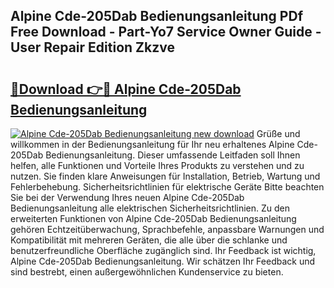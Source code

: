 ## Alpine Cde-205Dab Bedienungsanleitung PDf Free Download - Part-Yo7 Service Owner Guide - User Repair Edition Zkzve

# <h2><a href="http://df07mmn.blite.top/?on=Alpine+Cde-205Dab+Bedienungsanleitung">🔗Download 👉🔴 Alpine Cde-205Dab Bedienungsanleitung</a></h2>

[![Alpine Cde-205Dab Bedienungsanleitung new download](https://i.imgur.com/lujVjoI.png)](http://df07mmn.blite.top/?on=Alpine+Cde-205Dab+Bedienungsanleitung)
Grüße und willkommen in der Bedienungsanleitung für Ihr neu erhaltenes Alpine Cde-205Dab Bedienungsanleitung. Dieser umfassende Leitfaden soll Ihnen helfen, alle Funktionen und Vorteile Ihres Produkts zu verstehen und zu nutzen. Sie finden klare Anweisungen für Installation, Betrieb, Wartung und Fehlerbehebung. Sicherheitsrichtlinien für elektrische Geräte Bitte beachten Sie bei der Verwendung Ihres neuen Alpine Cde-205Dab Bedienungsanleitung alle elektrischen Sicherheitsrichtlinien. Zu den erweiterten Funktionen von Alpine Cde-205Dab Bedienungsanleitung gehören Echtzeitüberwachung, Sprachbefehle, anpassbare Warnungen und Kompatibilität mit mehreren Geräten, die alle über die schlanke und benutzerfreundliche Oberfläche zugänglich sind. Ihr Feedback ist wichtig, Alpine Cde-205Dab Bedienungsanleitung. Wir schätzen Ihr Feedback und sind bestrebt, einen außergewöhnlichen Kundenservice zu bieten.
